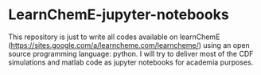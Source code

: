 # LearnChemE-jupyter-notebooks
This repository is just to write all codes available on learnChemE (https://sites.google.com/a/learncheme.com/learncheme/) using an open source programming language: python. I will try to deliver most of the CDF simulations and matlab code as jupyter notebooks for academia purposes. 
